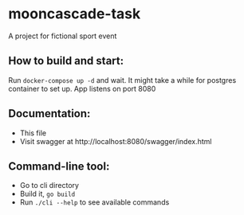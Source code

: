 # mooncascade-task
A project for fictional sport event

## How to build and start:
Run `docker-compose up -d` and wait. It might take a while for postgres container to set up.
App listens on port 8080

## Documentation:
* This file
* Visit swagger at http://localhost:8080/swagger/index.html

## Command-line tool:
* Go to cli directory
* Build it, `go build`
* Run `./cli --help` to see available commands
